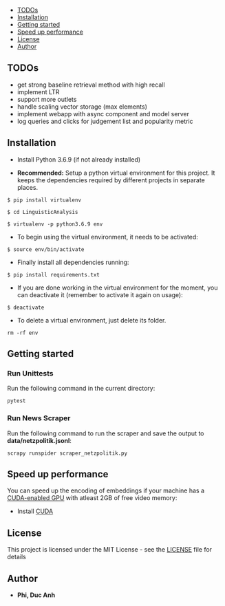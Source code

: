 
- [TODOs](#todos)
- [Installation](#installation)
- [Getting started](#getting-started)
- [Speed up performance](#speed-up-performance)
- [License](#license)
- [Author](#author)

## TODOs
- get strong baseline retrieval method with high recall
- implement LTR
- support more outlets
- handle scaling vector storage (max elements)
- implement webapp with async component and model server
- log queries and clicks for judgement list and popularity metric

## Installation
* Install Python 3.6.9 (if not already installed)

* **Recommended:**
Setup a python virtual environment for this project. It keeps the dependencies required by different projects in separate places.

```
$ pip install virtualenv

$ cd LinguisticAnalysis

$ virtualenv -p python3.6.9 env
```
* To begin using the virtual environment, it needs to be activated:

```
$ source env/bin/activate
```

* Finally install all dependencies running:

```
$ pip install requirements.txt
```

* If you are done working in the virtual environment for the moment, you can deactivate it (remember to activate it again on usage):

```
$ deactivate
```

* To delete a virtual environment, just delete its folder.

```
rm -rf env
```

## Getting started
### Run Unittests

Run the following command in the current directory:

```
pytest
```

### Run News Scraper

Run the following command to run the scraper and save the output to **data/netzpolitik.jsonl**:

```
scrapy runspider scraper_netzpolitik.py
```

## Speed up performance

You can speed up the encoding of embeddings if your machine has a [CUDA-enabled GPU](https://developer.nvidia.com/cuda-gpus) with atleast 2GB of free video memory:
- Install [CUDA](https://developer.nvidia.com/cuda-downloads)


## License

This project is licensed under the MIT License - see the [LICENSE](LICENSE) file for details

## Author

* **Phi, Duc Anh**